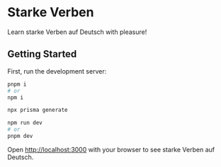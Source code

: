 # Starke Verben

Learn starke Verben auf Deutsch with pleasure!

## Getting Started

First, run the development server:

```bash
pnpm i
# or
npm i

npx prisma generate

npm run dev
# or
pnpm dev
```

Open [http://localhost:3000](http://localhost:3000) with your browser to see starke Verben auf Deutsch.
